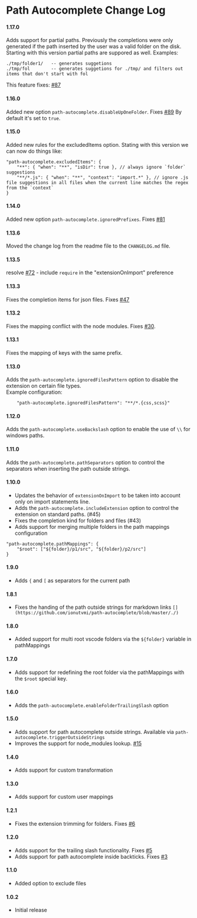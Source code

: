 # Path Autocomplete Change Log

#### 1.17.0
Adds support for partial paths.
Previously the completions were only generated if the path inserted by the user
was a valid folder on the disk.  
Starting with this version partial paths are suppored as well.
Examples:
```
./tmp/folder1/   -- generates suggetions
./tmp/fol        -- generates suggetions for ./tmp/ and filters out items that don't start with fol
```
This feature fixes: [#87](https://github.com/ionutvmi/path-autocomplete/issues/87)


#### 1.16.0
Added new option `path-autocomplete.disableUpOneFolder`. Fixes [#89](https://github.com/ionutvmi/path-autocomplete/issues/89)
By default it's set to `true`.


#### 1.15.0
Added new rules for the excludedItems option.
Stating with this version we can now do things like:
```
"path-autocomplete.excludedItems": {
    "**": { "when": "**", "isDir": true }, // always ignore `folder` suggestions
    "**/*.js": { "when": "**", "context": "import.*" }, // ignore .js file suggestions in all files when the current line matches the regex from the `context`
}
```

#### 1.14.0
Added new option `path-autocomplete.ignoredPrefixes`. Fixes [#81](https://github.com/ionutvmi/path-autocomplete/issues/81)

#### 1.13.6
Moved the change log from the readme file to the `CHANGELOG.md` file.

#### 1.13.5
resolve [#72](https://github.com/ionutvmi/path-autocomplete/issues/72) - include `require` in the "extensionOnImport" preference

#### 1.13.3
Fixes the completion items for json files. Fixes [#47](https://github.com/ionutvmi/path-autocomplete/issues/47)

#### 1.13.2
Fixes the mapping conflict with the node modules. Fixes [#30](https://github.com/ionutvmi/path-autocomplete/issues/30).

#### 1.13.1
Fixes the mapping of keys with the same prefix.

#### 1.13.0
Adds the `path-autocomplete.ignoredFilesPattern` option to disable the extension on certain file types.  
Example configuration:
```
    "path-autocomplete.ignoredFilesPattern": "**/*.{css,scss}"
```

#### 1.12.0
Adds the `path-autocomplete.useBackslash` option to enable the use of `\\` for windows paths.

#### 1.11.0
Adds the `path-autocomplete.pathSeparators` option to control the separators when 
inserting the path outside strings.

#### 1.10.0
- Updates the behavior of `extensionOnImport` to be taken into account only on import statements line.
- Adds the `path-autocomplete.includeExtension` option to control the extension on standard paths. (#45)
- Fixes the completion kind for folders and files (#43)
- Adds support for merging multiple folders in the path mappings configuration
```
"path-autocomplete.pathMappings": {
    "$root": ["${folder}/p1/src", "${folder}/p2/src"]
}
```

#### 1.9.0
- Adds `{` and `[` as separators for the current path

#### 1.8.1
- Fixes the handing of the path outside strings for markdown links `[](https://github.com/ionutvmi/path-autocomplete/blob/master/./)`

#### 1.8.0
- Added support for multi root vscode folders via the `${folder}` variable in pathMappings

#### 1.7.0
- Adds support for redefining the root folder via the pathMappings with the `$root`
special key.

#### 1.6.0
- Adds the `path-autocomplete.enableFolderTrailingSlash` option

#### 1.5.0
- Adds support for path autocomplete outside strings. 
    Available via `path-autocomplete.triggerOutsideStrings`
- Improves the support for node_modules lookup. [#15](https://github.com/ionutvmi/path-autocomplete/issues/15)

#### 1.4.0
- Adds support for custom transformation

#### 1.3.0
- Adds support for custom user mappings

#### 1.2.1
- Fixes the extension trimming for folders. Fixes [#6](https://github.com/ionutvmi/path-autocomplete/issues/6)

#### 1.2.0
- Adds support for the trailing slash functionality. Fixes [#5](https://github.com/ionutvmi/path-autocomplete/issues/5)
- Adds support for path autocomplete inside backticks. Fixes [#3](https://github.com/ionutvmi/path-autocomplete/issues/3)

#### 1.1.0
- Added option to exclude files

#### 1.0.2
- Initial release

